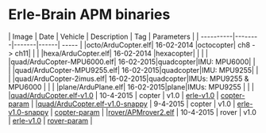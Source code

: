 Erle-Brain APM binaries
==========

| Image | Date | Vehicle | Description | Tag | Parameters |
| ----------|--------|-------|------| ----- |
|octo/ArduCopter.elf| 16-02-2014 |octocopter| ch8 -> ch11| | |
|hexa/ArduCopter.elf| 16-02-2014 |hexacopter| | | |
|quad/ArduCopter-MPU6000.elf| 16-02-2015|quadcopter|IMU: MPU6000| | |
|quad/ArduCopter-MPU9255.elf| 16-02-2015|quadcopter|IMU: MPU9255| | |
|quad/ArduCopter-2imus.elf| 16-02-2015|quadcopter|IMUs: MPU9255 & MPU6000 | | |
|plane/ArduPlane.elf| 16-02-2015|plane|IMUs: MPU9255 | | |
|[quad/ArduCopter.elf-v1.0](https://github.com/erlerobot/ardupilot-binaries/raw/master/quad/ArduCopter.elf-v1.0) | 10-4-2015 | copter | v1.0 | [erle-v1.0](https://github.com/erlerobot/ardupilot/tree/erle-v1.0) | [copter-param](https://raw.githubusercontent.com/erlerobot/erle_parameters/master/copter/copter_autotune_th9x.param) |
|[quad/ArduCopter.elf-v1.0-snappy](https://github.com/erlerobot/ardupilot-binaries/raw/master/quad/ArduCopter.elf-v1.0-snappy) | 9-4-2015 | copter | v1.0 | [erle-v1.0-snappy](https://github.com/erlerobot/ardupilot/tree/erle-v1.0-snappy) | [copter-param](https://raw.githubusercontent.com/erlerobot/erle_parameters/master/copter/copter_autotune_th9x.param) |
|[rover/APMrover2.elf](https://github.com/erlerobot/ardupilot-binaries/raw/master/rover/APMrover2.elf) | 10-4-2015 | rover | v1.0 | [erle-v1.0](https://github.com/erlerobot/ardupilot/tree/erle-v1.0) | [rover-param](https://raw.githubusercontent.com/erlerobot/erle_parameters/master/rover/APMrover_10_04_2015.param) |

